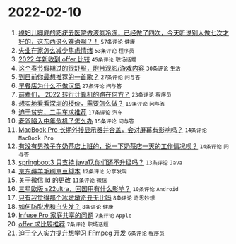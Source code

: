 # 2022-02-10

1. [媳妇儿脚底的跖疣去医院做液氮冷冻，已经做了四次，今天听说别人做七次才好的，这东西这么难治啊？！](https://www.v2ex.com/t/832826) `57条评论` `健康`
1. [失业在家怎么减少焦虑情绪](https://www.v2ex.com/t/832840) `53条评论` `程序员`
1. [2022 年新收到 offer 比较](https://www.v2ex.com/t/832817) `45条评论` `职场话题`
1. [这个春节假期过的很舒服，附带观影/游戏内容](https://www.v2ex.com/t/832853) `30条评论` `生活`
1. [到目前你最想推荐的一首歌？](https://www.v2ex.com/t/832863) `27条评论` `问与答`
1. [早餐店为什么不做汉堡](https://www.v2ex.com/t/832828) `27条评论` `问与答`
1. [前辈们， 2022 转行计算机的路在何方？](https://www.v2ex.com/t/832829) `23条评论` `程序员`
1. [想实地看看深圳的楼价，需要怎么做？](https://www.v2ex.com/t/832844) `19条评论` `问与答`
1. [迫于贫穷，二手车求推荐](https://www.v2ex.com/t/832849) `17条评论` `汽车`
1. [老爸陷入中年危机了怎么办](https://www.v2ex.com/t/832846) `15条评论` `问与答`
1. [MacBook Pro 长期外接显示器并合盖，会对屏幕有影响吗？](https://www.v2ex.com/t/832859) `14条评论` `MacBook Pro`
1. [有没有男孩子在奶茶店上班的，说一下奶茶店一天的工作情况呗？](https://www.v2ex.com/t/832854) `14条评论` `问与答`
1. [springboot3 只支持 java17,你们还不升级吗？](https://www.v2ex.com/t/832866) `13条评论` `Java`
1. [京东薅羊毛刷京豆脚本](https://www.v2ex.com/t/832823) `12条评论` `分享发现`
1. [关于微信 Id 的更改](https://www.v2ex.com/t/832820) `11条评论` `微信`
1. [三星欧版 s22ultra，回国用有什么影响？](https://www.v2ex.com/t/832813) `10条评论` `Android`
1. [只有我觉得那个冰墩墩奇丑无比吗](https://www.v2ex.com/t/832880) `8条评论` `奇思妙想`
1. [如何防脱发和白头发？](https://www.v2ex.com/t/832825) `8条评论` `健康`
1. [Infuse Pro 家庭共享的问题](https://www.v2ex.com/t/832868) `7条评论` `Apple`
1. [offer 求比较推荐](https://www.v2ex.com/t/832830) `7条评论` `职场话题`
1. [迫于个人实力提升想学习 FFmpeg 开发](https://www.v2ex.com/t/832847) `6条评论` `程序员`
